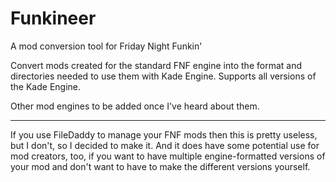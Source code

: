 # Funkineer
A mod conversion tool for Friday Night Funkin'

Convert mods created for the standard FNF engine into the format and directories needed to use them with Kade Engine.
Supports all versions of the Kade Engine.

Other mod engines to be added once I've heard about them.

---
If you use FileDaddy to manage your FNF mods then this is pretty useless, but I don't, so I decided to make it. And it does have some potential use for mod
creators, too, if you want to have multiple engine-formatted versions of your mod and don't want to have to make the different versions yourself.
